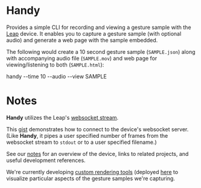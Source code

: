 # Handy

Provides a simple CLI for recording and viewing a gesture sample with the [Leap](http://leapmotion.com) device.  It enables you to capture a gesture sample (with optional audio) and generate a web page with the sample embedded.  

The following would create a 10 second gesture sample (`SAMPLE.json`) along with accompanying audio file (`SAMPLE.mov`) and web page for viewing/listening to both (`SAMPLE.html`):

  handy --time 10 --audio --view SAMPLE


# Notes

**Handy** utilizes the Leap's [websocket stream](https://gist.github.com/joyrexus/7217032).  

This [gist](https://gist.github.com/joyrexus/5555728) demonstrates how to connect to the device's websocket server.  (Like **Handy**, it pipes a user specified number of frames from the websocket stream to `stdout` or to a user specified filename.)

See our [notes](https://github.com/joyrexus/notes/blob/master/leap/index.md) for an overview of the device, links to related projects, and useful development references.

We're currently developing [custom rendering tools](https://github.com/joyrexus/leap) (deployed [here](http://joyrexus.github.io/sandbox/leap/viewer/) to visualize particular aspects of the gesture samples we're capturing.
